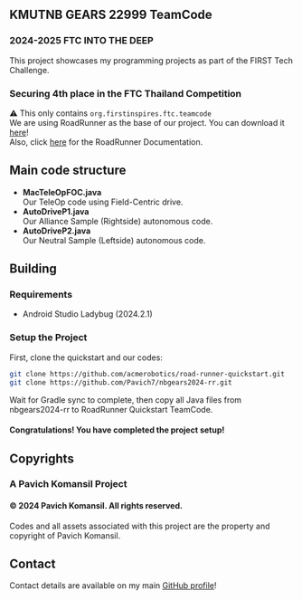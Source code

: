 ## KMUTNB GEARS 22999 TeamCode
### 2024-2025 FTC INTO THE DEEP
This project showcases my programming projects as part of the FIRST Tech Challenge.
### Securing 4th place in the FTC Thailand Competition
⚠️ This only contains `org.firstinspires.ftc.teamcode` \
We are using RoadRunner as the base of our project. You can download it [here](https://github.com/acmerobotics/road-runner-quickstart)! \
Also, click [here](https://rr.brott.dev/docs/v1-0/tuning/) for the RoadRunner Documentation.

## Main code structure
- **MacTeleOpFOC.java**  
  Our TeleOp code using Field-Centric drive.
- **AutoDriveP1.java**  
  Our Alliance Sample (Rightside) autonomous code.
- **AutoDriveP2.java**  
  Our Neutral Sample (Leftside) autonomous code.

## Building
### Requirements
- Android Studio Ladybug (2024.2.1)
### Setup the Project
First, clone the quickstart and our codes:
```sh
git clone https://github.com/acmerobotics/road-runner-quickstart.git
git clone https://github.com/Pavich7/nbgears2024-rr.git
```
Wait for Gradle sync to complete, then copy all Java files from nbgears2024-rr to RoadRunner Quickstart TeamCode.
#### Congratulations! You have completed the project setup!

## Copyrights
### A Pavich Komansil Project
#### © 2024 Pavich Komansil. All rights reserved.
Codes and all assets associated with this project are the property and copyright of Pavich Komansil.

## Contact
Contact details are available on my main [GitHub profile](https://github.com/Pavich7/)!
